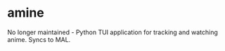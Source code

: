 # amine
No longer maintained - Python TUI application for tracking and watching anime. Syncs to MAL.
